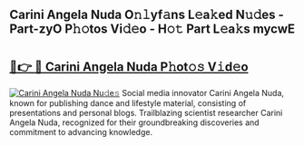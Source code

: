 ## Carini Angela Nuda O𝚗𝚕yf𝚊ns L𝚎a𝚔ed N𝚞𝚍es - Part-zyO P𝚑𝚘tos Vi𝚍𝚎o - H𝚘𝚝 Part L𝚎a𝚔s mycwE

# <h2><a href="http://kf317r.oniu.top/?m=Carini+Angela+Nuda">🔗👉 🔴 Carini Angela Nuda P𝚑ot𝚘𝚜 V𝚒d𝚎o</a></h2>

[![Carini Angela Nuda Nu𝚍e𝚜](https://i.imgur.com/0qMVB7G.gif)](http://kf317r.oniu.top/?m=Carini+Angela+Nuda)
Social media innovator Carini Angela Nuda, known for publishing dance and lifestyle material, consisting of presentations and personal blogs. Trailblazing scientist researcher Carini Angela Nuda, recognized for their groundbreaking discoveries and commitment to advancing knowledge.  
